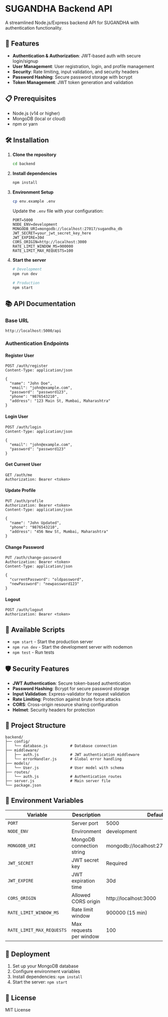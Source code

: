 # SUGANDHA Backend API

A streamlined Node.js/Express backend API for SUGANDHA with authentication functionality.

## 🚀 Features

- **Authentication & Authorization**: JWT-based auth with secure login/signup
- **User Management**: User registration, login, and profile management
- **Security**: Rate limiting, input validation, and security headers
- **Password Hashing**: Secure password storage with bcrypt
- **Token Management**: JWT token generation and validation

## 📋 Prerequisites

- Node.js (v14 or higher)
- MongoDB (local or cloud)
- npm or yarn

## 🛠️ Installation

1. **Clone the repository**
   ```bash
   cd backend
   ```

2. **Install dependencies**
   ```bash
   npm install
   ```

3. **Environment Setup**
   ```bash
   cp env.example .env
   ```
   
   Update the `.env` file with your configuration:
   ```env
   PORT=5000
   NODE_ENV=development
   MONGODB_URI=mongodb://localhost:27017/sugandha_db
   JWT_SECRET=your_jwt_secret_key_here
   JWT_EXPIRE=30d
   CORS_ORIGIN=http://localhost:3000
   RATE_LIMIT_WINDOW_MS=900000
   RATE_LIMIT_MAX_REQUESTS=100
   ```

4. **Start the server**
   ```bash
   # Development
   npm run dev
   
   # Production
   npm start
   ```

## 📚 API Documentation

### Base URL
```
http://localhost:5000/api
```

### Authentication Endpoints

#### Register User
```http
POST /auth/register
Content-Type: application/json

{
  "name": "John Doe",
  "email": "john@example.com",
  "password": "password123",
  "phone": "9876543210",
  "address": "123 Main St, Mumbai, Maharashtra"
}
```

#### Login User
```http
POST /auth/login
Content-Type: application/json

{
  "email": "john@example.com",
  "password": "password123"
}
```

#### Get Current User
```http
GET /auth/me
Authorization: Bearer <token>
```

#### Update Profile
```http
PUT /auth/profile
Authorization: Bearer <token>
Content-Type: application/json

{
  "name": "John Updated",
  "phone": "9876543210",
  "address": "456 New St, Mumbai, Maharashtra"
}
```

#### Change Password
```http
PUT /auth/change-password
Authorization: Bearer <token>
Content-Type: application/json

{
  "currentPassword": "oldpassword",
  "newPassword": "newpassword123"
}
```

#### Logout
```http
POST /auth/logout
Authorization: Bearer <token>
```

## 🔧 Available Scripts

- `npm start` - Start the production server
- `npm run dev` - Start the development server with nodemon
- `npm test` - Run tests

## 🛡️ Security Features

- **JWT Authentication**: Secure token-based authentication
- **Password Hashing**: Bcrypt for secure password storage
- **Input Validation**: Express-validator for request validation
- **Rate Limiting**: Protection against brute force attacks
- **CORS**: Cross-origin resource sharing configuration
- **Helmet**: Security headers for protection

## 📁 Project Structure

```
backend/
├── config/
│   └── database.js          # Database connection
├── middleware/
│   ├── auth.js              # JWT authentication middleware
│   └── errorHandler.js      # Global error handling
├── models/
│   └── User.js              # User model with schema
├── routes/
│   └── auth.js              # Authentication routes
├── server.js                # Main server file
└── package.json
```

## 🔐 Environment Variables

| Variable | Description | Default |
|----------|-------------|---------|
| `PORT` | Server port | 5000 |
| `NODE_ENV` | Environment | development |
| `MONGODB_URI` | MongoDB connection string | mongodb://localhost:27017/sugandha_db |
| `JWT_SECRET` | JWT secret key | Required |
| `JWT_EXPIRE` | JWT expiration time | 30d |
| `CORS_ORIGIN` | Allowed CORS origin | http://localhost:3000 |
| `RATE_LIMIT_WINDOW_MS` | Rate limit window | 900000 (15 min) |
| `RATE_LIMIT_MAX_REQUESTS` | Max requests per window | 100 |

## 🚀 Deployment

1. Set up your MongoDB database
2. Configure environment variables
3. Install dependencies: `npm install`
4. Start the server: `npm start`

## 📝 License

MIT License 